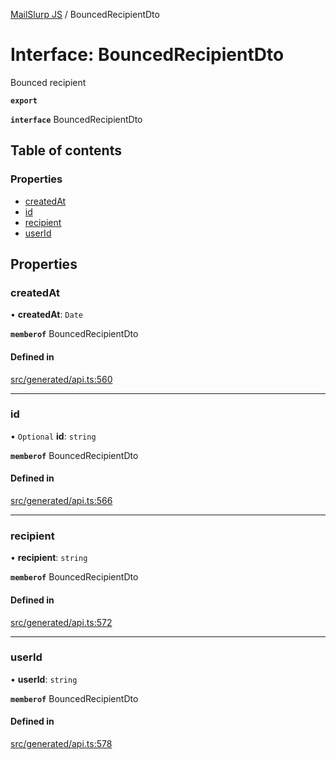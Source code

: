 [MailSlurp JS](../README.md) / BouncedRecipientDto

# Interface: BouncedRecipientDto

Bounced recipient

**`export`**

**`interface`** BouncedRecipientDto

## Table of contents

### Properties

- [createdAt](BouncedRecipientDto.md#createdat)
- [id](BouncedRecipientDto.md#id)
- [recipient](BouncedRecipientDto.md#recipient)
- [userId](BouncedRecipientDto.md#userid)

## Properties

### createdAt

• **createdAt**: `Date`

**`memberof`** BouncedRecipientDto

#### Defined in

[src/generated/api.ts:560](https://github.com/mailslurp/mailslurp-client/blob/5a5ba59/src/generated/api.ts#L560)

___

### id

• `Optional` **id**: `string`

**`memberof`** BouncedRecipientDto

#### Defined in

[src/generated/api.ts:566](https://github.com/mailslurp/mailslurp-client/blob/5a5ba59/src/generated/api.ts#L566)

___

### recipient

• **recipient**: `string`

**`memberof`** BouncedRecipientDto

#### Defined in

[src/generated/api.ts:572](https://github.com/mailslurp/mailslurp-client/blob/5a5ba59/src/generated/api.ts#L572)

___

### userId

• **userId**: `string`

**`memberof`** BouncedRecipientDto

#### Defined in

[src/generated/api.ts:578](https://github.com/mailslurp/mailslurp-client/blob/5a5ba59/src/generated/api.ts#L578)
